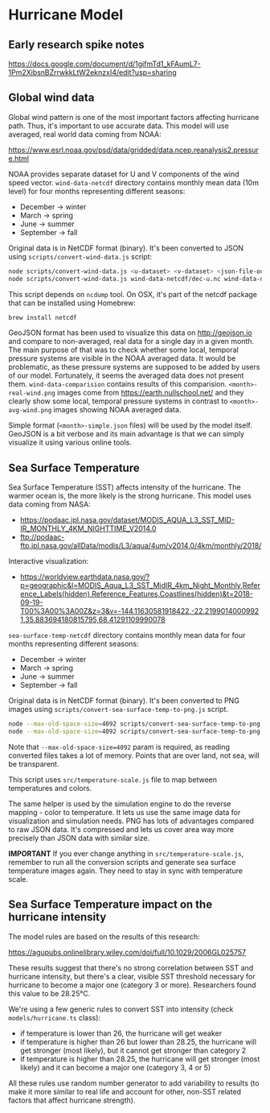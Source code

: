 # Hurricane Model

## Early research spike notes

https://docs.google.com/document/d/1gifmTd1_kFAumL7-1Pm2XibsnBZrrwkkLtW2eknzxI4/edit?usp=sharing

## Global wind data

Global wind pattern is one of the most important factors affecting hurricane path. Thus, it's important to use
accurate data. This model will use averaged, real world data coming from NOAA:

https://www.esrl.noaa.gov/psd/data/gridded/data.ncep.reanalysis2.pressure.html

NOAA provides separate dataset for U and V components of the wind speed vector. `wind-data-netcdf` directory contains 
monthly mean data (10m level) for four months representing different seasons:

- December -> winter
- March -> spring
- June -> summer
- September -> fall

Original data is in NetCDF format (binary). It's been converted to JSON using `scripts/convert-wind-data.js` script:

```bash
node scripts/convert-wind-data.js <u-dataset> <v-dataset> <json-file-output> <format-geosjon|simple>, e.g.:  
node scripts/convert-wind-data.js wind-data-netcdf/dec-u.nc wind-data-netcdf/dec-v.nc wind-data-json/dec-wind.json geojson
```

This script depends on `ncdump` tool. On OSX, it's part of the netcdf package that can be installed using Homebrew:
```bash
brew install netcdf
```

GeoJSON format has been used to visualize this data on http://geojson.io and compare to non-averaged, real data for a single 
day in a given month. The main purpose of that was to check whether some local, temporal pressure systems are visible in 
the NOAA averaged data. It would be problematic, as these pressure systems are supposed to be added by users of our model. 
Fortunately, it seems the averaged data does not present them. `wind-data-comparision` contains results of this comparision.
`<month>-real-wind.png` images come from https://earth.nullschool.net/ and they clearly show some local, temporal
pressure systems in contrast to `<month>-avg-wind.png` images showing NOAA averaged data.

Simple format (`<month>-simple.json` files) will be used by the model itself. GeoJSON is a bit verbose and its 
main advantage is that we can simply visualize it using various online tools. 

## Sea Surface Temperature

Sea Surface Temperature (SST) affects intensity of the hurricane. The warmer ocean is, the more likely is the strong hurricane. 
This model uses data coming from NASA:
- https://podaac.jpl.nasa.gov/dataset/MODIS_AQUA_L3_SST_MID-IR_MONTHLY_4KM_NIGHTTIME_V2014.0
- ftp://podaac-ftp.jpl.nasa.gov/allData/modis/L3/aqua/4um/v2014.0/4km/monthly/2018/

Interactive visualization:
- https://worldview.earthdata.nasa.gov/?p=geographic&l=MODIS_Aqua_L3_SST_MidIR_4km_Night_Monthly,Reference_Labels(hidden),Reference_Features,Coastlines(hidden)&t=2018-09-19-T00%3A00%3A00Z&z=3&v=-144.11630581918422,-22.21990140009921,35.883694180815795,68.41291109990078

`sea-surface-temp-netcdf` directory contains monthly mean data for four months representing different seasons:

- December -> winter
- March -> spring
- June -> summer
- September -> fall

Original data is in NetCDF format (binary). It's been converted to PNG images using `scripts/convert-sea-surface-temp-to-png.js` script.

```bash
node --max-old-space-size=4092 scripts/convert-sea-surface-temp-to-png.js <dataset> <png-file-output>, e.g.:
node --max-old-space-size=4092 scripts/convert-sea-surface-temp-to-png.js sea-surface-temp-netcdf/dec.nc sea-surface-temp-json/dec.png 
```
 
Note that `--max-old-space-size=4092` param is required, as reading converted files takes a lot of memory.
Points that are over land, not sea, will be transparent.

This script uses `src/temperature-scale.js` file to map between temperatures and colors.

The same helper is used by the simulation engine to do the reverse mapping - color to temperature.
It lets us use the same image data for visualization and simulation needs. PNG has lots of advantages compared to raw
JSON data. It's compressed and lets us cover area way more precisely than JSON data with similar size.

**IMPORTANT**
If you ever change anything in `src/temperature-scale.js`, remember to run all the conversion scripts and generate
sea surface temperature images again. They need to stay in sync with temperature scale.

## Sea Surface Temperature impact on the hurricane intensity

The model rules are based on the results of this research:

https://agupubs.onlinelibrary.wiley.com/doi/full/10.1029/2006GL025757

These results suggest that there's no strong correlation between SST and hurricane intensity, but there's a clear, 
visible SST threshold necessary for hurricane to become a major one (category 3 or more). Researchers found this value 
to be 28.25°C.

We're using a few generic rules to convert SST into intensity (check `models/hurricane.ts` class):

- if temperature is lower than 26, the hurricane will get weaker
- if temperature is higher than 26 but lower than 28.25, the hurricane will get stronger (most likely), 
  but it cannot get stronger than category 2
- if temperature is higher than 28.25, the hurricane will get stronger (most likely) and it can become a major one (category 3, 4 or 5) 

All these rules use random number generator to add variability to results (to make it more similar to real life and 
account for other, non-SST related factors that affect hurricane strength).
